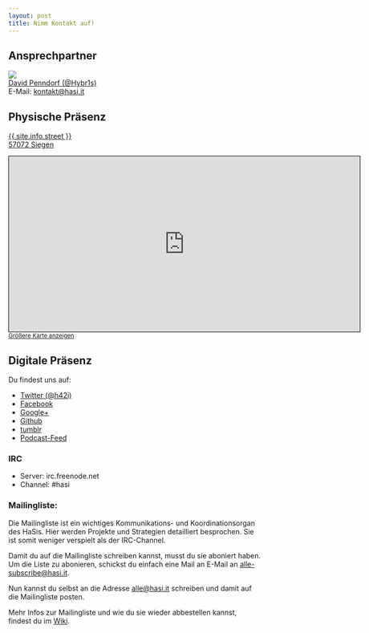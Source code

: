 ```yaml
---
layout: post
title: Nimm Kontakt auf!
---
```

## Ansprechpartner
![](/images/180px-Der_Hybr1s.jpg)  
[David Penndorf (@Hybr1s)](http://hasi.it/wiki/Benutzer:Hybr1s)  
E-Mail: <a href="mailto:kontakt@hasi.it">kontakt@hasi.it</a>

## Physische Präsenz
 <a href="http://www.openstreetmap.org/?lat=50.8690655&lon=8.0046585&zoom=18&layers=M&mlat=50.86921&mlon=8.00490" target="_blank">{{ site.info.street }} <br /> 57072 Siegen </a>  
  
<iframe width="700" height="350" frameborder="0" scrolling="no" marginheight="0" marginwidth="0" src="http://www.openstreetmap.org/export/embed.html?bbox=8.00375,50.86801,8.00722,50.8698&amp;layer=mapnik&amp;marker=50.86918,8.00489" style="border: 1px solid black"></iframe><br /><small><a href="http://www.openstreetmap.org/?lat=50.868905&amp;lon=8.005485&amp;zoom=18&amp;layers=M&amp;mlat=50.86918&amp;mlon=8.00489">Gr&#246;&#223;ere Karte anzeigen</a></small>

 
## Digitale Präsenz
Du findest uns auf:  
* [Twitter (@h42i)](http://twitter.com/h42i)  
* [Facebook](https://www.facebook.com/pages/H42i/205372236255814)  
* [Google+](https://plus.google.com/110841244355299176140/posts)  
* [Github](https://www.github.com/h42i)  
* [tumblr](http://h42i.tumblr.com/)  
* [Podcast-Feed](http://hasi.it/episodes.mp3.rss)

### IRC
* Server: irc.freenode.net  
* Channel: #hasi

### Mailingliste:
Die Mailingliste ist ein wichtiges Kommunikations- und Koordinationsorgan des HaSis. Hier werden Projekte und Strategien detailliert besprochen. Sie ist somit weniger verspielt als der IRC-Channel.  

Damit du auf die Mailingliste schreiben kannst, musst du sie aboniert haben. Um die Liste zu abonieren, schickst du einfach eine Mail an E-Mail an <a href="mailto:alle-subscribe@hasi.it"><alle-subscribe@hasi.it></a>.   

Nun kannst du selbst an die Adresse <a href="mailto:alle@hasi.it"><alle@hasi.it></a> schreiben und damit auf die Mailingliste posten.  

Mehr Infos zur Mailingliste und wie du sie wieder abbestellen kannst, findest du im [Wiki](http://hasi.it/wiki/Mailingliste).